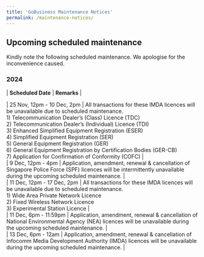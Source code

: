 ```yaml
---
title: 'GoBusiness Maintenance Notices'
permalink: /maintenance-notices/
---
```


## Upcoming scheduled maintenance

Kindly note the following scheduled maintenance. We apologise for the inconvenience caused. 


### 2024 

| **Scheduled Date** | **Remarks** |  


 
| 25 Nov, 12pm - 10 Dec, 2pm | All transactions for these IMDA licences will be unavailable due to scheduled maintenance.<br>1) Telecommunication Dealer’s (Class) Licence (TDC)<br>2) Telecommunication Dealer’s (Individual) Licence (TDI)<br>3) Enhanced Simplified Equipment Registration (ESER)<br>4) Simplified Equipment Registration (SER)<br>5) General Equipment Registration (GER)<br>6) General Equipment Registration by Certification Bodies (GER-CB)<br>7)  Application for Confirmation of Conformity (COFC) |           
| 9 Dec, 12pm - 4pm | Application, amendment, renewal & cancellation of Singapore Police Force (SPF) licences will be intermittently unavailable during the upcoming scheduled maintenance. |                    
| 11 Dec, 12pm - 17 Dec, 2pm | All transactions for these IMDA licences will be unavailable due to scheduled maintenance.<br>1) Wide Area Private Network Licence<br>2) Fixed Wireless Network Licence<br>3) Experimental Station Licence |       
| 11 Dec, 6pm - 11:59pm | Application, amendment, renewal & cancellation of National Environmental Agency (NEA) licences will be unavailable during the upcoming scheduled maintenance. |            
| 13 Dec, 6pm - 12am | Application, amendment, renewal & cancellation of Infocomm Media Development Authority (IMDA) licences will be unavailable during the upcoming scheduled maintenance. |       





<script src="/jquery/jquery.min.js"></script> <script src="/jquery/resize-tables.js"></script>
